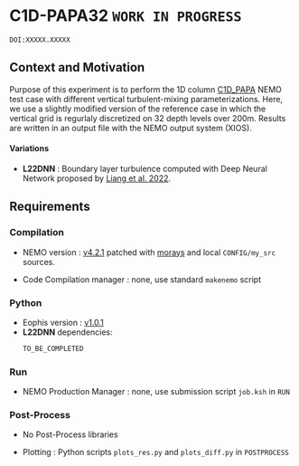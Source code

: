 # C1D-PAPA32 `WORK IN PROGRESS`

`DOI:XXXXX.XXXXX`

## Context and Motivation

Purpose of this experiment is to perform the 1D column [C1D_PAPA](https://doi.org/10.5194/gmd-8-69-2015) NEMO test case with different vertical turbulent-mixing parameterizations. Here, we use a slightly modified version of the reference case in which the vertical grid is regurlaly discretized on 32 depth levels over 200m. Results are written in an output file with the NEMO output system (XIOS).


#### Variations
- **L22DNN** : Boundary layer turbulence computed with Deep Neural Network proposed by [Liang et al. 2022](https://doi.org/10.1016/j.ocemod.2022.102059).


## Requirements

### Compilation

- NEMO version : [v4.2.1](https://forge.nemo-ocean.eu/nemo/nemo/-/releases/4.2.1) patched with [morays](https://github.com/morays-community/Patches-NEMO/tree/main/NEMO_v4.2.1) and local `CONFIG/my_src` sources.

- Code Compilation manager : none, use standard `makenemo` script


### Python

- Eophis version : [v1.0.1](https://github.com/alexis-barge/eophis/tree/v1.0.1)
- **L22DNN** dependencies:
  ```bash
  TO_BE_COMPLETED
  ```


### Run

- NEMO Production Manager : none, use submission script `job.ksh` in `RUN`


### Post-Process

- No Post-Process libraries

- Plotting : Python scripts `plots_res.py` and `plots_diff.py` in `POSTPROCESS`

